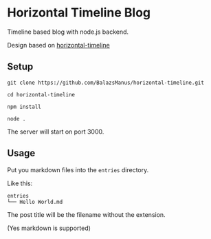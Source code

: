 # Horizontal Timeline Blog

Timeline based blog with node.js backend.

Design based on [horizontal-timeline](https://github.com/codyhouse/horizontal-timeline)

## Setup

`git clone https://github.com/BalazsManus/horizontal-timeline.git`

`cd horizontal-timeline`

`npm install`

`node .`

The server will start on port 3000.

## Usage

Put you markdown files into the `entries` directory.

Like this:
```
entries
└── Hello World.md
```

The post title will be the filename without the extension.

(Yes markdown is supported)